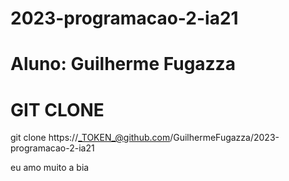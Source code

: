 # 2023-programacao-2-ia21

# Aluno: Guilherme Fugazza

# GIT CLONE
git clone https://_TOKEN_@github.com/GuilhermeFugazza/2023-programacao-2-ia21

eu amo muito a bia